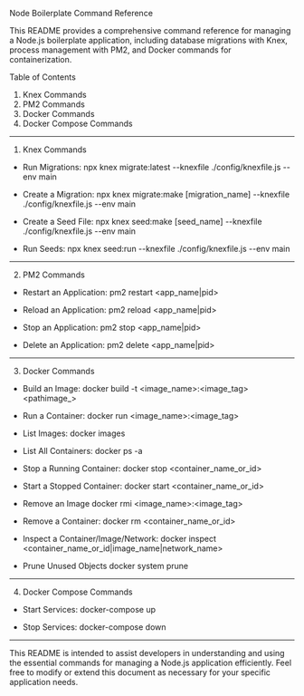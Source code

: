 Node Boilerplate Command Reference

This README provides a comprehensive command reference for managing a Node.js boilerplate application, including database
 migrations with Knex, process management with PM2, and Docker commands for containerization.

Table of Contents

1. Knex Commands
2. PM2 Commands
3. Docker Commands
4. Docker Compose Commands

---

1. Knex Commands

- Run Migrations:
  npx knex migrate:latest --knexfile ./config/knexfile.js --env main

- Create a Migration:
  npx knex migrate:make [migration_name] --knexfile ./config/knexfile.js --env main

- Create a Seed File:
  npx knex seed:make [seed_name] --knexfile ./config/knexfile.js --env main

- Run Seeds:
  npx knex seed:run --knexfile ./config/knexfile.js --env main

---

2. PM2 Commands

- Restart an Application:
  pm2 restart <app_name|pid>

- Reload an Application:
  pm2 reload <app_name|pid>

- Stop an Application:
  pm2 stop <app_name|pid>

- Delete an Application:
  pm2 delete <app_name|pid>

---

3. Docker Commands

- Build an Image:
  docker build -t <image_name>:<image_tag> <pathimage_>

- Run a Container:
  docker run <options> <image_name>:<image_tag>  

- List Images:
  docker images

- List All Containers:
  docker ps -a

- Stop a Running Container:
  docker stop <container_name_or_id>

- Start a Stopped Container:
  docker start <container_name_or_id>

- Remove an Image
  docker rmi <image_name>:<image_tag>

- Remove a Container:
  docker rm <container_name_or_id>

- Inspect a Container/Image/Network:
  docker inspect <container_name_or_id|image_name|network_name>

- Prune Unused Objects
  docker system prune

---

4. Docker Compose Commands

- Start Services:
  docker-compose up

- Stop Services:
  docker-compose down

---

This README is intended to assist developers in understanding and using the essential commands for managing a Node.js
 application efficiently. Feel free to modify or extend this document as necessary for your specific application needs.
